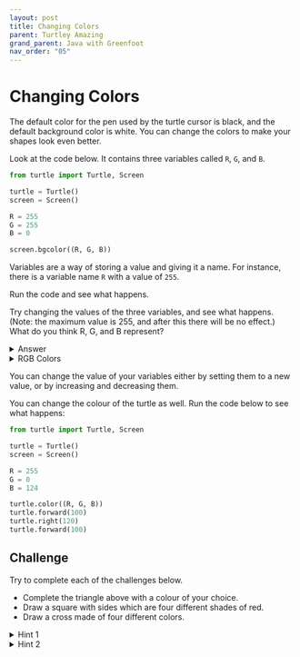 ```yaml
---
layout: post
title: Changing Colors
parent: Turtley Amazing
grand_parent: Java with Greenfoot
nav_order: "05"
---
```


# Changing Colors

The default color for the pen used by the turtle cursor is black, and the default background color is white. You can change the colors to make your shapes look even better.

Look at the code below. It contains three variables called `R`, `G`, and `B`.

```python
from turtle import Turtle, Screen

turtle = Turtle()
screen = Screen()

R = 255
G = 255
B = 0

screen.bgcolor((R, G, B))
```

Variables are a way of storing a value and giving it a name. For instance, there is a variable name `R` with a value of `255`.

Run the code and see what happens.

Try changing the values of the three variables, and see what happens. (Note: the maximum value is 255, and after this there will be no effect.) What do you think R, G, and B represent?

<details markdown="block">
  <summary>Answer</summary>
  
R, G and B represent how much red, green, and blue will be used in the color. Each can have any value from 0 up to 255.

So to make yellow, you could try the following:

```python
R = 255
G = 255
B = 0
```

</details>

<details markdown="block">
  <summary>RGB Colors</summary>
  
When we want to represent a color in a computer program, we can do this by defining the amounts of red, blue, and green that make up that color. These amounts are usually stored as a single byte and therefore as a number between 0 and 255.

![rgb animation](/assets/images/java/turtley-amazing/RGB.gif)

Here’s a table showing some color values:

```
Red	Green	Blue	Color
255	0	0	Red
0	255	0	Green
0	0	255	Blue
255	255	0	Yellow
255	0	255	Magenta
0	255	255	Cyan
```

You can find a [nice color picker to play with at w3schools](https://www.w3schools.com/colors/colors_rgb.asp).

</details>

You can change the value of your variables either by setting them to a new value, or by increasing and decreasing them.

You can change the colour of the turtle as well. Run the code below to see what happens:

```python
from turtle import Turtle, Screen

turtle = Turtle()
screen = Screen()

R = 255
G = 0
B = 124

turtle.color((R, G, B))
turtle.forward(100)
turtle.right(120)
turtle.forward(100)
```

## Challenge

Try to complete each of the challenges below.

- Complete the triangle above with a colour of your choice.
- Draw a square with sides which are four different shades of red.
- Draw a cross made of four different colors.

<details markdown="block">
  <summary>Hint 1</summary>
  
To change a color, you can just keep adding or subtracting values from the original variables.

</details>

<details markdown="block">
  <summary>Hint 2</summary>
So you could alter colors by doing the following:

```python
R = 255
G = 0
B = 0

turtle.color((R, G, B))
turtle.forward(100)
turtle.right(120)

R -= 20
G += 20
B += 5

turtle.color((R, G, B))
turtle.forward(100)
turtle.right(120)
```

</details>
